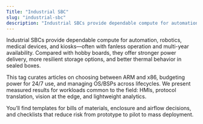 ```yaml
---
Title: "Industrial SBC"
slug: "industrial-sbc"
description: "Industrial SBCs provide dependable compute for automation, robotics, medical devices, and kiosks—often with fanless operation and multi-year availability..."
---
```


Industrial SBCs provide dependable compute for automation, robotics, medical devices, and
kiosks—often with fanless operation and multi-year availability. Compared with hobby boards, they
offer stronger power delivery, more resilient storage options, and better thermal behavior in
sealed boxes.

This tag curates articles on choosing between ARM and x86, budgeting power for 24/7 use, and
managing OS/BSPs across lifecycles. We present measured results for workloads common to the field:
HMIs, protocol translation, vision at the edge, and lightweight analytics.

You’ll find templates for bills of materials, enclosure and airflow decisions, and checklists that
reduce risk from prototype to pilot to mass deployment.
